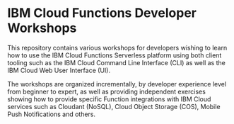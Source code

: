 <!--
#
# Licensed to the Apache Software Foundation (ASF) under one or more
# contributor license agreements.  See the NOTICE file distributed with
# this work for additional information regarding copyright ownership.
# The ASF licenses this file to You under the Apache License, Version 2.0
# (the "License"); you may not use this file except in compliance with
# the License.  You may obtain a copy of the License at
#
#     http://www.apache.org/licenses/LICENSE-2.0
#
# Unless required by applicable law or agreed to in writing, software
# distributed under the License is distributed on an "AS IS" BASIS,
# WITHOUT WARRANTIES OR CONDITIONS OF ANY KIND, either express or implied.
# See the License for the specific language governing permissions and
# limitations under the License.
#
-->

# IBM Cloud Functions Developer Workshops

This repository contains various workshops for developers wishing to learn how to use the IBM Cloud Functions Serverless platform using both client tooling such as the IBM Cloud Command Line Interface (CLI) as well as the IBM Cloud Web User Interface (UI).

The workshops are organized incrementally, by developer experience level from beginner to expert, as well as providing independent exercises showing how to provide specific Function integrations with IBM Cloud services such as Cloudant (NoSQL), Cloud Object Storage (COS), Mobile Push Notifications and others.
